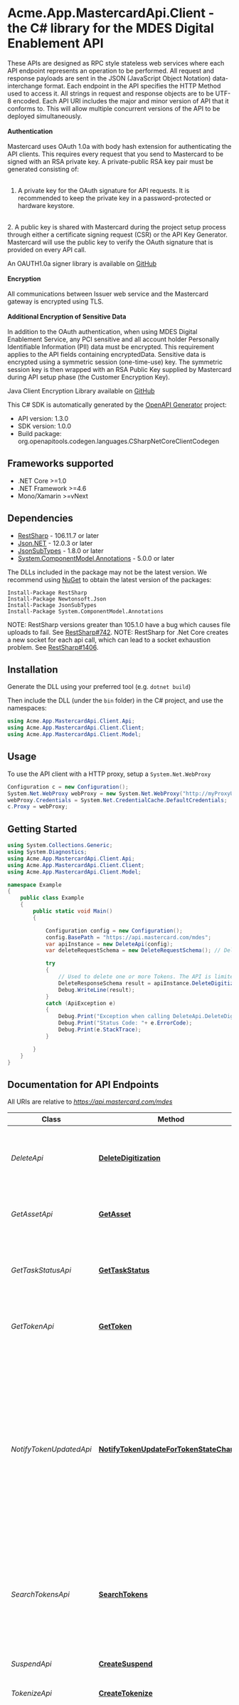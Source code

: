 # Acme.App.MastercardApi.Client - the C# library for the MDES Digital Enablement API

These APIs are designed as RPC style stateless web services where each API endpoint represents an operation to be performed.  All request and response payloads are sent in the JSON (JavaScript Object Notation) data-interchange format. Each endpoint in the API specifies the HTTP Method used to access it. All strings in request and response objects are to be UTF-8 encoded.  Each API URI includes the major and minor version of API that it conforms to.  This will allow multiple concurrent versions of the API to be deployed simultaneously.
<br><br>
**Authentication**
<br><br>
Mastercard uses OAuth 1.0a with body hash extension for authenticating the API clients. This requires every request that you send to  Mastercard to be signed with an RSA private key. A private-public RSA key pair must be generated consisting of:
<br><br>
1. A private key for the OAuth signature for API requests. It is recommended to keep the private key in a password-protected or hardware keystore.
<br>
2. A public key is shared with Mastercard during the project setup process through either a certificate signing request (CSR) or the API Key Generator. Mastercard will use the public key to verify the OAuth signature that is provided on every API call.<br>

An OAUTH1.0a signer library is available on [GitHub](https://github.com/Mastercard/oauth1-signer-java)
<br><br>
**Encryption**
<br><br>
All communications between Issuer web service and the Mastercard gateway is encrypted using TLS.
<br><br>
**Additional Encryption of Sensitive Data**
<br><br>
In addition to the OAuth authentication, when using MDES Digital Enablement Service, any PCI sensitive and all account holder Personally Identifiable Information (PII) data must be encrypted. This requirement applies to the API fields containing encryptedData. Sensitive data is encrypted using a symmetric session (one-time-use) key. The symmetric session key is then wrapped with an RSA Public Key supplied by Mastercard during API setup phase (the Customer Encryption Key). <br>

Java Client Encryption Library available on [GitHub](https://github.com/Mastercard/client-encryption-java)


This C# SDK is automatically generated by the [OpenAPI Generator](https://openapi-generator.tech) project:

- API version: 1.3.0
- SDK version: 1.0.0
- Build package: org.openapitools.codegen.languages.CSharpNetCoreClientCodegen

<a name="frameworks-supported"></a>
## Frameworks supported
- .NET Core >=1.0
- .NET Framework >=4.6
- Mono/Xamarin >=vNext

<a name="dependencies"></a>
## Dependencies

- [RestSharp](https://www.nuget.org/packages/RestSharp) - 106.11.7 or later
- [Json.NET](https://www.nuget.org/packages/Newtonsoft.Json/) - 12.0.3 or later
- [JsonSubTypes](https://www.nuget.org/packages/JsonSubTypes/) - 1.8.0 or later
- [System.ComponentModel.Annotations](https://www.nuget.org/packages/System.ComponentModel.Annotations) - 5.0.0 or later

The DLLs included in the package may not be the latest version. We recommend using [NuGet](https://docs.nuget.org/consume/installing-nuget) to obtain the latest version of the packages:
```
Install-Package RestSharp
Install-Package Newtonsoft.Json
Install-Package JsonSubTypes
Install-Package System.ComponentModel.Annotations
```

NOTE: RestSharp versions greater than 105.1.0 have a bug which causes file uploads to fail. See [RestSharp#742](https://github.com/restsharp/RestSharp/issues/742).
NOTE: RestSharp for .Net Core creates a new socket for each api call, which can lead to a socket exhaustion problem. See [RestSharp#1406](https://github.com/restsharp/RestSharp/issues/1406).

<a name="installation"></a>
## Installation
Generate the DLL using your preferred tool (e.g. `dotnet build`)

Then include the DLL (under the `bin` folder) in the C# project, and use the namespaces:
```csharp
using Acme.App.MastercardApi.Client.Api;
using Acme.App.MastercardApi.Client.Client;
using Acme.App.MastercardApi.Client.Model;
```
<a name="usage"></a>
## Usage

To use the API client with a HTTP proxy, setup a `System.Net.WebProxy`
```csharp
Configuration c = new Configuration();
System.Net.WebProxy webProxy = new System.Net.WebProxy("http://myProxyUrl:80/");
webProxy.Credentials = System.Net.CredentialCache.DefaultCredentials;
c.Proxy = webProxy;
```

<a name="getting-started"></a>
## Getting Started

```csharp
using System.Collections.Generic;
using System.Diagnostics;
using Acme.App.MastercardApi.Client.Api;
using Acme.App.MastercardApi.Client.Client;
using Acme.App.MastercardApi.Client.Model;

namespace Example
{
    public class Example
    {
        public static void Main()
        {

            Configuration config = new Configuration();
            config.BasePath = "https://api.mastercard.com/mdes";
            var apiInstance = new DeleteApi(config);
            var deleteRequestSchema = new DeleteRequestSchema(); // DeleteRequestSchema | Contains the details of the request message.  (optional) 

            try
            {
                // Used to delete one or more Tokens. The API is limited to 10 Tokens per request.
                DeleteResponseSchema result = apiInstance.DeleteDigitization(deleteRequestSchema);
                Debug.WriteLine(result);
            }
            catch (ApiException e)
            {
                Debug.Print("Exception when calling DeleteApi.DeleteDigitization: " + e.Message );
                Debug.Print("Status Code: "+ e.ErrorCode);
                Debug.Print(e.StackTrace);
            }

        }
    }
}
```

<a name="documentation-for-api-endpoints"></a>
## Documentation for API Endpoints

All URIs are relative to *https://api.mastercard.com/mdes*

Class | Method | HTTP request | Description
------------ | ------------- | ------------- | -------------
*DeleteApi* | [**DeleteDigitization**](docs/DeleteApi.md#deletedigitization) | **POST** /digitization/static/1/0/delete | Used to delete one or more Tokens. The API is limited to 10 Tokens per request.
*GetAssetApi* | [**GetAsset**](docs/GetAssetApi.md#getasset) | **GET** /assets/static/1/0/asset/{AssetId} | Used to retrieve static Assets from the MDES repository.
*GetTaskStatusApi* | [**GetTaskStatus**](docs/GetTaskStatusApi.md#gettaskstatus) | **POST** /digitization/static/1/0/getTaskStatus | Used to check the status of any asynchronous task that was previously requested.
*GetTokenApi* | [**GetToken**](docs/GetTokenApi.md#gettoken) | **POST** /digitization/static/1/0/getToken | Used to get the status and details of a single given Token.
*NotifyTokenUpdatedApi* | [**NotifyTokenUpdateForTokenStateChange**](docs/NotifyTokenUpdatedApi.md#notifytokenupdatefortokenstatechange) | **POST** /digitization/static/1/0/notifyTokenUpdated | Outbound API used by MDES to notify the Token Requestor of significant Token updates, such as when the Token is activated, suspended, unsuspended or deleted; or when information about the Token or its product configuration has changed.
*SearchTokensApi* | [**SearchTokens**](docs/SearchTokensApi.md#searchtokens) | **POST** /digitization/static/1/0/searchTokens | Used to get basic token information for all tokens on a specified device, or all tokens mapped to the given Account PAN.
*SuspendApi* | [**CreateSuspend**](docs/SuspendApi.md#createsuspend) | **POST** /digitization/static/1/0/suspend | Used to temporarily suspend one or more Tokens.
*TokenizeApi* | [**CreateTokenize**](docs/TokenizeApi.md#createtokenize) | **POST** /digitization/static/1/0/tokenize | 
*TransactApi* | [**CreateTransact**](docs/TransactApi.md#createtransact) | **POST** /remotetransaction/static/1/0/transact | Used by the Token Requestor to create a Digital Secure Remote Payment (\"DSRP\") transaction cryptogram using the credentials stored within MDES in order to perform a DSRP transaction.
*UnsuspendApi* | [**CreateUnsuspend**](docs/UnsuspendApi.md#createunsuspend) | **POST** /digitization/static/1/0/unsuspend | Used to unsuspend one or more previously suspended Tokens. The API is limited to 10 Tokens per request.


<a name="documentation-for-models"></a>
## Documentation for Models

 - [Model.AccountHolderData](docs/AccountHolderData.md)
 - [Model.AccountHolderDataOutbound](docs/AccountHolderDataOutbound.md)
 - [Model.AssetResponseSchema](docs/AssetResponseSchema.md)
 - [Model.AuthenticationMethods](docs/AuthenticationMethods.md)
 - [Model.BillingAddress](docs/BillingAddress.md)
 - [Model.CardAccountDataInbound](docs/CardAccountDataInbound.md)
 - [Model.CardAccountDataOutbound](docs/CardAccountDataOutbound.md)
 - [Model.DecisioningData](docs/DecisioningData.md)
 - [Model.DeleteRequestSchema](docs/DeleteRequestSchema.md)
 - [Model.DeleteResponseSchema](docs/DeleteResponseSchema.md)
 - [Model.EncryptedPayload](docs/EncryptedPayload.md)
 - [Model.EncryptedPayloadTransact](docs/EncryptedPayloadTransact.md)
 - [Model.Error](docs/Error.md)
 - [Model.ErrorsResponse](docs/ErrorsResponse.md)
 - [Model.FundingAccountData](docs/FundingAccountData.md)
 - [Model.FundingAccountInfo](docs/FundingAccountInfo.md)
 - [Model.FundingAccountInfoEncryptedPayload](docs/FundingAccountInfoEncryptedPayload.md)
 - [Model.GatewayError](docs/GatewayError.md)
 - [Model.GatewayErrorsResponse](docs/GatewayErrorsResponse.md)
 - [Model.GatewayErrorsSchema](docs/GatewayErrorsSchema.md)
 - [Model.GetTaskStatusRequestSchema](docs/GetTaskStatusRequestSchema.md)
 - [Model.GetTaskStatusResponseSchema](docs/GetTaskStatusResponseSchema.md)
 - [Model.GetTokenRequestSchema](docs/GetTokenRequestSchema.md)
 - [Model.GetTokenResponseSchema](docs/GetTokenResponseSchema.md)
 - [Model.MediaContent](docs/MediaContent.md)
 - [Model.NotifyTokenEncryptedPayload](docs/NotifyTokenEncryptedPayload.md)
 - [Model.NotifyTokenUpdatedRequestSchema](docs/NotifyTokenUpdatedRequestSchema.md)
 - [Model.NotifyTokenUpdatedResponseSchema](docs/NotifyTokenUpdatedResponseSchema.md)
 - [Model.PhoneNumber](docs/PhoneNumber.md)
 - [Model.ProductConfig](docs/ProductConfig.md)
 - [Model.SearchTokensRequestSchema](docs/SearchTokensRequestSchema.md)
 - [Model.SearchTokensResponseSchema](docs/SearchTokensResponseSchema.md)
 - [Model.SuspendRequestSchema](docs/SuspendRequestSchema.md)
 - [Model.SuspendResponseSchema](docs/SuspendResponseSchema.md)
 - [Model.Token](docs/Token.md)
 - [Model.TokenDetail](docs/TokenDetail.md)
 - [Model.TokenDetailData](docs/TokenDetailData.md)
 - [Model.TokenDetailDataGetTokenOnly](docs/TokenDetailDataGetTokenOnly.md)
 - [Model.TokenDetailDataPAROnly](docs/TokenDetailDataPAROnly.md)
 - [Model.TokenDetailGetTokenOnly](docs/TokenDetailGetTokenOnly.md)
 - [Model.TokenDetailPAROnly](docs/TokenDetailPAROnly.md)
 - [Model.TokenForGetToken](docs/TokenForGetToken.md)
 - [Model.TokenForLCM](docs/TokenForLCM.md)
 - [Model.TokenForNTU](docs/TokenForNTU.md)
 - [Model.TokenInfo](docs/TokenInfo.md)
 - [Model.TokenInfoForNTUAndGetToken](docs/TokenInfoForNTUAndGetToken.md)
 - [Model.TokenizeRequestSchema](docs/TokenizeRequestSchema.md)
 - [Model.TokenizeResponseSchema](docs/TokenizeResponseSchema.md)
 - [Model.TransactEncryptedData](docs/TransactEncryptedData.md)
 - [Model.TransactError](docs/TransactError.md)
 - [Model.TransactRequestSchema](docs/TransactRequestSchema.md)
 - [Model.TransactResponseSchema](docs/TransactResponseSchema.md)
 - [Model.UnSuspendRequestSchema](docs/UnSuspendRequestSchema.md)
 - [Model.UnSuspendResponseSchema](docs/UnSuspendResponseSchema.md)


<a name="documentation-for-authorization"></a>
## Documentation for Authorization

All endpoints do not require authorization.
